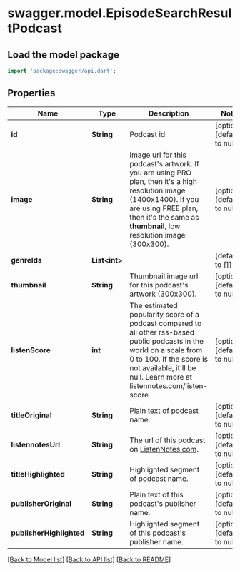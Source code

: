 # swagger.model.EpisodeSearchResultPodcast

## Load the model package
```dart
import 'package:swagger/api.dart';
```

## Properties
Name | Type | Description | Notes
------------ | ------------- | ------------- | -------------
**id** | **String** | Podcast id. | [optional] [default to null]
**image** | **String** | Image url for this podcast&#x27;s artwork. If you are using PRO plan, then it&#x27;s a high resolution image (1400x1400). If you are using FREE plan, then it&#x27;s the same as **thumbnail**, low resolution image (300x300).  | [optional] [default to null]
**genreIds** | **List&lt;int&gt;** |  | [default to []]
**thumbnail** | **String** | Thumbnail image url for this podcast&#x27;s artwork (300x300). | [optional] [default to null]
**listenScore** | **int** | The estimated popularity score of a podcast compared to all other rss-based public podcasts in the world on a scale from 0 to 100. If the score is not available, it&#x27;ll be null. Learn more at listennotes.com/listen-score  | [optional] [default to null]
**titleOriginal** | **String** | Plain text of podcast name. | [optional] [default to null]
**listennotesUrl** | **String** | The url of this podcast on [ListenNotes.com](https://www.ListenNotes.com). | [optional] [default to null]
**titleHighlighted** | **String** | Highlighted segment of podcast name. | [optional] [default to null]
**publisherOriginal** | **String** | Plain text of this podcast&#x27;s publisher name. | [optional] [default to null]
**publisherHighlighted** | **String** | Highlighted segment of this podcast&#x27;s publisher name. | [optional] [default to null]

[[Back to Model list]](../README.md#documentation-for-models) [[Back to API list]](../README.md#documentation-for-api-endpoints) [[Back to README]](../README.md)

